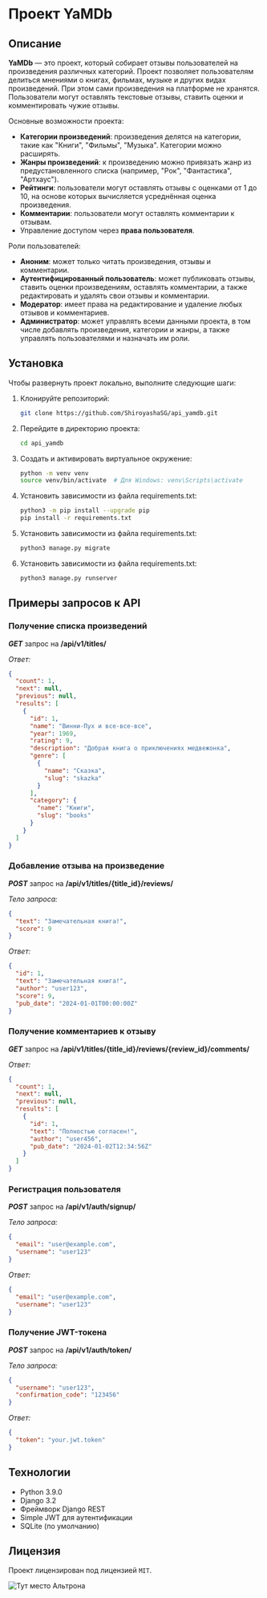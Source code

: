 # Проект YaMDb

## Описание

**YaMDb** — это проект, который собирает отзывы пользователей на произведения различных категорий. Проект позволяет пользователям делиться мнениями о книгах, фильмах, музыке и других видах произведений. При этом сами произведения на платформе не хранятся. Пользователи могут оставлять текстовые отзывы, ставить оценки и комментировать чужие отзывы.

Основные возможности проекта:
- **Категории произведений**: произведения делятся на категории, такие как "Книги", "Фильмы", "Музыка". Категории можно расширять.
- **Жанры произведений**: к произведению можно привязать жанр из предустановленного списка (например, "Рок", "Фантастика", "Артхаус").
- **Рейтинги**: пользователи могут оставлять отзывы с оценками от 1 до 10, на основе которых вычисляется усреднённая оценка произведения.
- **Комментарии**: пользователи могут оставлять комментарии к отзывам.
- Управление доступом через **права пользователя**.

Роли пользователей:
- **Аноним**: может только читать произведения, отзывы и комментарии.
- **Аутентифицированный пользователь**: может публиковать отзывы, ставить оценки произведениям, оставлять комментарии, а также редактировать и удалять свои отзывы и комментарии.
- **Модератор**: имеет права на редактирование и удаление любых отзывов и комментариев.
- **Администратор**: может управлять всеми данными проекта, в том числе добавлять произведения, категории и жанры, а также управлять пользователями и назначать им роли.

## Установка

Чтобы развернуть проект локально, выполните следующие шаги:

1. Клонируйте репозиторий:
   ```bash
   git clone https://github.com/ShiroyashaSG/api_yamdb.git
   ```
2. Перейдите в директорию проекта:
   ```bash
   cd api_yamdb
   ```
3. Cоздать и активировать виртуальное окружение:
   ```bash
   python -m venv venv
   source venv/bin/activate  # Для Windows: venv\Scripts\activate
   ```
4. Установить зависимости из файла requirements.txt:
   ```bash
   python3 -m pip install --upgrade pip
   pip install -r requirements.txt
   ```
5. Установить зависимости из файла requirements.txt:
   ```bash
   python3 manage.py migrate
   ```
6. Установить зависимости из файла requirements.txt:
   ```bash
   python3 manage.py runserver
   ```

## Примеры запросов к API

### Получение списка произведений
***GET*** запрос на **/api/v1/titles/**

_Ответ:_
```json
{
  "count": 1,
  "next": null,
  "previous": null,
  "results": [
    {
      "id": 1,
      "name": "Винни-Пух и все-все-все",
      "year": 1969,
      "rating": 9,
      "description": "Добрая книга о приключениях медвежонка",
      "genre": [
        {
          "name": "Сказка",
          "slug": "skazka"
        }
      ],
      "category": {
        "name": "Книги",
        "slug": "books"
      }
    }
  ]
}
```

### Добавление отзыва на произведение
***POST*** запрос на **/api/v1/titles/{title_id}/reviews/**

_Тело запроса:_
```json
{
  "text": "Замечательная книга!",
  "score": 9
}
```
_Ответ:_
```json
{
  "id": 1,
  "text": "Замечательная книга!",
  "author": "user123",
  "score": 9,
  "pub_date": "2024-01-01T00:00:00Z"
}
```

### Получение комментариев к отзыву
***GET*** запрос на **/api/v1/titles/{title_id}/reviews/{review_id}/comments/**

_Ответ:_
```json
{
  "count": 1,
  "next": null,
  "previous": null,
  "results": [
    {
      "id": 1,
      "text": "Полностью согласен!",
      "author": "user456",
      "pub_date": "2024-01-02T12:34:56Z"
    }
  ]
}
```

### Регистрация пользователя
***POST*** запрос на **/api/v1/auth/signup/**

_Тело запроса:_
```json
{
  "email": "user@example.com",
  "username": "user123"
}
```
_Ответ:_
```json
{
  "email": "user@example.com",
  "username": "user123"
}
```

### Получение JWT-токена
***POST*** запрос на **/api/v1/auth/token/**

_Тело запроса:_
```json
{
  "username": "user123",
  "confirmation_code": "123456"
}
```
_Ответ:_
```json
{
  "token": "your.jwt.token"
}
```

## Технологии
* Python 3.9.0
* Django 3.2
* Фреймворк Django REST
* Simple JWT для аутентификации
* SQLite (по умолчанию)

## Лицензия
Проект лицензирован под лицензией `MIT`.

![Тут место Альтрона](https://github.com/user-attachments/assets/bbb1c0a7-fe82-4a98-b029-f533760b0908)

